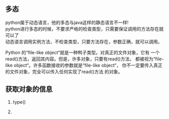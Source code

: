 多态
---

python属于动态语言，他的多态与java这样的静态语言不一样!    
python进行多态的时候，不要求严格的检查类型，只需要保证调用的方法存在就可以了  
动态语言调用实例方法，不检查类型，只要方法存在，参数正确，就可以调用。  
  
 Python 的“file-like object“就是一种鸭子类型。对真正的文件对象，它有
一个read()方法，返回其内容。但是，许多对象，只要有read()方法，
都被视为“file-like object“。许多函数接收的参数就是“file-like object“，
你不一定要传入真正的文件对象，完全可以传入任何实现了read()方法
的对象。  

获取对象的信息
---
1. type()
 
2. 

